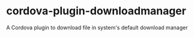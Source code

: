 # cordova-plugin-downloadmanager
A Cordova plugin to download file in system's default download manager
